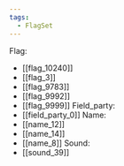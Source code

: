 ```yaml
---
tags:
  - FlagSet
---
```

Flag:
- [[flag_10240]]
- [[flag_3]]
- [[flag_9783]]
- [[flag_9992]]
- [[flag_9999]]
Field_party:
- [[field_party_0]]
Name:
- [[name_12]]
- [[name_14]]
- [[name_8]]
Sound:
- [[sound_39]]

